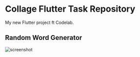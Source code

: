 # Collage Flutter Task Repository
My new Flutter project ft Codelab.

## Random Word Generator

![screenshot](images/praktikum-codelab.gif)
